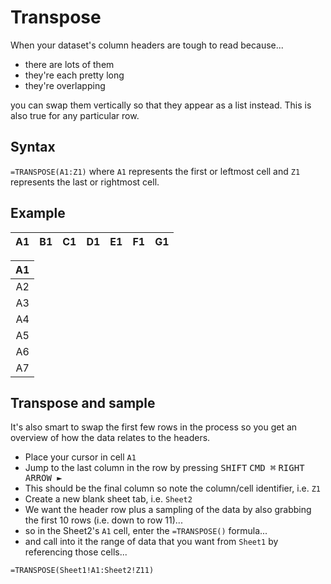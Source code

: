 # Transpose
When your dataset's column headers are tough to read because...
- there are lots of them
- they're each pretty long
- they're overlapping

you can swap them vertically so that they appear as a list instead. This is also true for any particular row.

## Syntax
`=TRANSPOSE(A1:Z1)` where `A1` represents the first or leftmost cell and `Z1` represents the last or rightmost cell.

## Example

|A1|B1|C1|D1|E1|F1|G1|
|:--:|:--:|:--:|:--:|:--:|:--:|:--:|

|A1|
|:--:|
|A2|
|A3|
|A4|
|A5|
|A6|
|A7|

## Transpose and sample
It's also smart to swap the first few rows in the process so you get an overview of how the data relates to the headers.

- Place your cursor in cell `A1`
- Jump to the last column in the row by pressing <kbd>SHIFT</kbd> <kbd>CMD ⌘</kbd> <kbd>RIGHT ARROW &#9658;</kbd>
- This should be the final column so note the column/cell identifier, i.e. `Z1`
- Create a new blank sheet tab, i.e. `Sheet2`
- We want the header row plus a sampling of the data by also grabbing the first 10 rows (i.e. down to row 11)...
- so in the Sheet2's `A1` cell, enter the `=TRANSPOSE()` formula...
- and call into it the range of data that you want from `Sheet1` by referencing those cells...

`=TRANSPOSE(Sheet1!A1:Sheet2!Z11)`
